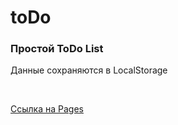 # toDo

### Простой ToDo List

Данные сохраняются в LocalStorage

<br>

[Ссылка на Pages](https://smirnova-daria.github.io/toDo/)
